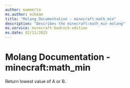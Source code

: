 ```yaml
---
author: mammerla
ms.author: mikeam
title: "Molang Documentation - minecraft:math_min"
description: "Describes the minecraft:math_min molang"
ms.service: minecraft-bedrock-edition
ms.date: 02/11/2025 
---
```


# Molang Documentation - minecraft:math_min

Return lowest value of A or B.
